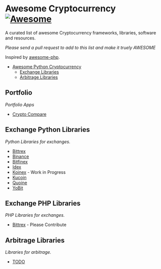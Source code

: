 # Awesome Cryptocurrency [![Awesome](https://cdn.rawgit.com/sindresorhus/awesome/d7305f38d29fed78fa85652e3a63e154dd8e8829/media/badge.svg)](https://github.com/sindresorhus/awesome)

A curated list of awesome Cryptocurrency frameworks, libraries, software and resources.

*Please send a pull request to add to this list and make it truely AWESOME*

Inspired by [awesome-php](https://github.com/ziadoz/awesome-php).

- [Awesome Python Cryptocurrency](#awesome-python-cryptocurrency)
    - [Exchange Libraries](#exchange-libs)
    - [Arbitrage Libraries](#arbirage-libs)

## Portfolio 
*Portfolio Apps*

* [Crypto Compare](https://www.cryptocompare.com/portfolio/) 


## Exchange Python Libraries

*Python Libraries for exchanges.*

* [Bittrex](https://github.com/ericsomdahl/python-bittrex) 
* [Binance](https://github.com/sammchardy/python-binance) 
* [Bitfinex](https://github.com/sammchardy/python-kucoin) 
* [Idex](https://github.com/sammchardy/python-idex) 
* [Koinex]() - Work in Progress 
* [Kucoin](https://github.com/sammchardy/python-kucoin) 
* [Quoine](https://github.com/sammchardy/python-quoine) 
* [YoBit](https://github.com/NanoBjorn/yobit) 

## Exchange PHP Libraries

*PHP Libraries for exchanges.*

* [Bittrex]() - Please Contribute

## Arbitrage Libraries

*Libraries for arbitrage.*

* [TODO]() 
